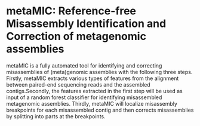 # metaMIC: Reference-free Misassembly Identification and Correction of metagenomic assemblies
metaMIC is a fully automated tool for identifying and correcting misassemblies of (meta)genomic assemblies with the following three steps. Firstly, metaMIC extracts various types of features from the alignment between paired-end sequencing reads and the assembled contigs.Secondly, the features extracted in the first step will be used as input of a random forest classifier for identifying misassembled metagenomic assemblies. Thirdly, metaMIC will localize misassembly breakpoints for each misassembled contig and then corrects misassemblies by splitting into parts at the breakpoints.


